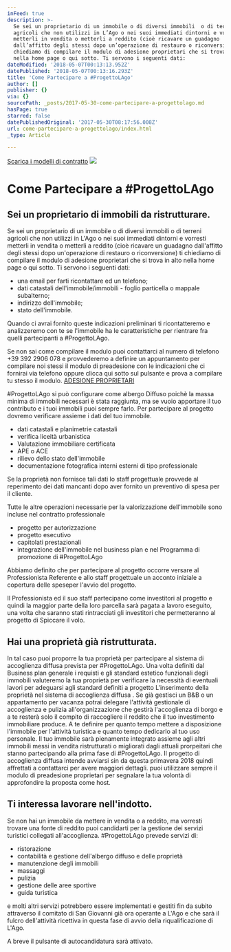 ```yaml
---
inFeed: true
description: >-
  Se sei un proprietario di un immobile o di diversi immobili  o di terreni
  agricoli che non utilizzi in L’Ago o nei suoi immediati dintorni e vorresti
  metterli in vendita o metterli a reddito (cioè ricavare un guadagno
  dall’affitto degli stessi dopo un’operazione di restauro o riconversione) ti
  chiediamo di compilare il modulo di adesione proprietari che si trova in alto
  nella home page o qui sotto. Ti servono i seguenti dati:
dateModified: '2018-05-07T00:13:13.952Z'
datePublished: '2018-05-07T00:13:16.293Z'
title: 'Come Partecipare a #ProgettoLAgo'
author: []
publisher: {}
via: {}
sourcePath: _posts/2017-05-30-come-partecipare-a-progettolago.md
hasPage: true
starred: false
datePublishedOriginal: '2017-05-30T08:17:56.008Z'
url: come-partecipare-a-progettolago/index.html
_type: Article

---
```

[Scarica i modelli di contratto][0]
![](https://s3-us-west-2.amazonaws.com/the-grid-img/p/285c9e98700aaaa67b7794ecc47018e26d869473.jpg)

# Come Partecipare a \#ProgettoLAgo

## Sei un proprietario di immobili da ristrutturare.

Se sei un proprietario di un immobile o di diversi immobili o di terreni agricoli che non utilizzi in L'Ago o nei suoi immediati dintorni e vorresti metterli in vendita o metterli a reddito (cioè ricavare un guadagno dall'affitto degli stessi dopo un'operazione di restauro o riconversione) ti chiediamo di compilare il modulo di adesione proprietari che si trova in alto nella home page o qui sotto. Ti servono i seguenti dati:

* una email per farti ricontattare ed un telefono;
* dati catastali dell'immobile/immobili - foglio particella o mappale subalterno;
* indirizzo dell'immobile;
* stato dell'immobile.

Quando ci avrai fornito queste indicazioni preliminari ti ricontatteremo e analizzeremo con te se l'immobile ha le caratteristiche per rientrare fra quelli partecipanti a \#ProgettoLAgo.

Se non sai come compilare il modulo puoi contattarci al numero di telefono +39 392 2906 078 e provvederemo a definire un appuntamento per compilare noi stessi il modulo di preadesione con le indicazioni che ci fornirai via telefono oppure clicca qui sotto sul pulsante e prova a compilare tu stesso il modulo.
[ADESIONE PROPRIETARI][1]

\#ProgettoLAgo si può configurare come albergo Diffuso poichè la massa minima di immobili necessari è stata raggiunta, ma se vuoio apportare il tuo contributo e i tuoi immobili puoi sempre farlo. Per partecipare al progetto dovremo verificare assieme i dati del tuo immobile.

* dati catastali e planimetrie catastali
* verifica liceità urbanistica
* Valutazione immobiliare certificata
* APE o ACE
* rilievo dello stato dell'immobile
* documentazione fotografica interni esterni di tipo professionale

Se la proprietà non fornisce tali dati lo staff progettuale provvede al reperimento dei dati mancanti dopo aver fornito un preventivo di spesa per il cliente.

Tutte le altre operazioni necessarie per la valorizzazione dell'immobile sono incluse nel contratto professionale 

* progetto per autorizzazione
* progetto esecutivo
* capitolati prestazionali
* integrazione dell'immobile nel business plan e nel Programma di promozione di \#ProgettoLAgo

Abbiamo definito che per partecipare al progetto occorre versare al Professionista Referente e allo staff progettuale un acconto iniziale a copertura delle speseper l'avvio del progetto.

Il Professionista ed il suo staff partecipano come investitori al progetto e quindi la maggior parte della loro parcella sarà pagata a lavoro eseguito, una volta che saranno stati rintracciati gli investitori che permetteranno al progetto di Spiccare il volo.

## Hai una proprietà già ristrutturata.

In tal caso puoi proporre la tua proprietà per partecipare al sistema di accoglienza diffusa prevista per \#ProgettoLAgo. Una volta definiti dal Business plan generale i requisti e gli standard estetico funzionali degli immobili valuteremo la tua proprietà per verificare la necessità di eventuali lavori per adeguarsi agli standard definiti a progetto L'inserimento della proprietà nel sistema di accoglienza diffusa . Se già gestisci un B&B o un appartamento per vacanza potrai delegare l'attività gestionale di accoglienza e pulizia all'organizzazione che gestirà l'accoglienza di borgo e a te resterà solo il compito di raccogliere il reddito che il tuo investimento immobiliare produce. A te definire per quanto tempo mettere a disposizione l'immobile per l'attività turistica e quanto tempo dedicarlo al tuo uso personale. Il tuo immobile sarà pienamente integrato assieme agli altri immobili messi in vendita ristrutturati o migliorati dagli attuali prorpeitari che stanno partecipando alla prima fase di \#ProgettoLAgo. Il progetto di accoglienza diffusa intende avviarsi sin da questa primavera 2018 quindi affrettati a contattarci per avere maggiori dettagli. puoi utilizzare sempre il modulo di preadesione proprietari per segnalare la tua volontà di approfondire la proposta come host.

## Ti interessa lavorare nell'indotto.

Se non hai un immobile da mettere in vendita o a reddito, ma vorresti trovare una fonte di reddito puoi candidarti per la gestione dei servizi turistici collegati all'accoglienza. \#ProgettoLAgo prevede servizi di:

* ristorazione
* contabilità e gestione dell'albergo diffuso e delle proprietà
* manutenzione degli immobili
* massaggi
* pulizia
* gestione delle aree sportive
* guida turistica

e molti altri servizi potrebbero essere implementati e gestiti fin da subito attraverso il comitato di San Giovanni già ora operante a L'Ago e che sarà il fulcro dell'attività ricettiva in questa fase di avvio della riqualificazione di L'Ago.

A breve il pulsante di autocandidatura sarà attivato.

[0]: https://1drv.ms/f/s!AtM02Wu_Fo4oiTjNNekkJYJ13TLt
[1]: https://goo.gl/forms/FNH0uvUvbNtGwyH93
